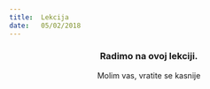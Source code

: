 ```yaml
---
title:  Lekcija
date:   05/02/2018
---
```


### <center>Radimo na ovoj lekciji.</center>
<center>Molim vas, vratite se kasnije</center>